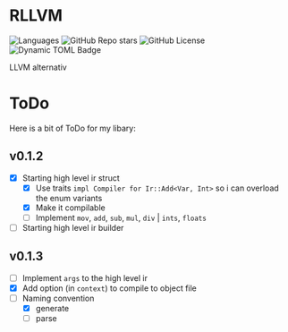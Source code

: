 # RLLVM
![Languages](https://img.shields.io/github/languages/top/Toni-Graphics/rllvm?logo=rust)
![GitHub Repo stars](https://img.shields.io/github/stars/Toni-Graphics/rllvm?style=flat)
![GitHub License](https://img.shields.io/github/license/Toni-Graphics/rllvm)
![Dynamic TOML Badge](https://img.shields.io/badge/dynamic/toml?url=https%3A%2F%2Fraw.githubusercontent.com%2FToni-Graphics%2Frllvm%2Fmain%2FCargo.toml&query=%24.package.version&label=version)



LLVM alternativ

# ToDo
Here is a bit of ToDo for my libary:
## v0.1.2
 - [x] Starting high level ir struct
    - [x] Use traits `impl Compiler for Ir::Add<Var, Int>` so i can overload the enum variants
    - [x] Make it compilable
    - [ ] Implement `mov`, `add`, `sub`, `mul`, `div` | `ints`, `floats`
  - [ ] Starting high level ir builder

##  v0.1.3
 - [ ] Implement `args` to the high level ir
 - [x] Add option (in `context`) to compile to object file
 - [ ] Naming convention
    - [x] generate
    - [ ] parse